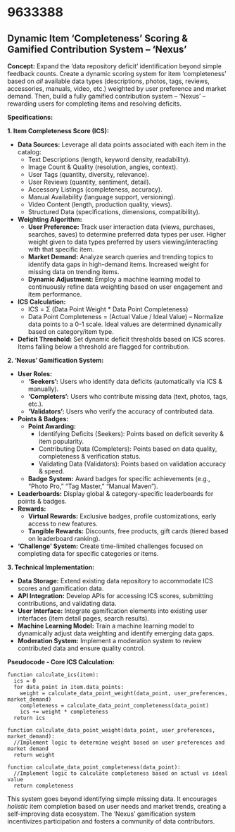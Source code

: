 # 9633388

## Dynamic Item ‘Completeness’ Scoring & Gamified Contribution System – ‘Nexus’

**Concept:** Expand the ‘data repository deficit’ identification beyond simple feedback counts. Create a dynamic scoring system for item ‘completeness’ based on *all* available data types (descriptions, photos, tags, reviews, accessories, manuals, video, etc.) weighted by user preference and market demand. Then, build a fully gamified contribution system – ‘Nexus’ – rewarding users for completing items and resolving deficits.

**Specifications:**

**1. Item Completeness Score (ICS):**

*   **Data Sources:** Leverage all data points associated with each item in the catalog:
    *   Text Descriptions (length, keyword density, readability).
    *   Image Count & Quality (resolution, angles, context).
    *   User Tags (quantity, diversity, relevance).
    *   User Reviews (quantity, sentiment, detail).
    *   Accessory Listings (completeness, accuracy).
    *   Manual Availability (language support, versioning).
    *   Video Content (length, production quality, views).
    *   Structured Data (specifications, dimensions, compatibility).
*   **Weighting Algorithm:**
    *   **User Preference:** Track user interaction data (views, purchases, searches, saves) to determine preferred data types per user.  Higher weight given to data types preferred by users viewing/interacting with that specific item.
    *   **Market Demand:** Analyze search queries and trending topics to identify data gaps in high-demand items. Increased weight for missing data on trending items.
    *   **Dynamic Adjustment:** Employ a machine learning model to continuously refine data weighting based on user engagement and item performance.
*   **ICS Calculation:**
    *   ICS = Σ (Data Point Weight * Data Point Completeness)
    *   Data Point Completeness = (Actual Value / Ideal Value) – Normalize data points to a 0-1 scale.  Ideal values are determined dynamically based on category/item type.
*   **Deficit Threshold:** Set dynamic deficit thresholds based on ICS scores. Items falling below a threshold are flagged for contribution.

**2. ‘Nexus’ Gamification System:**

*   **User Roles:**
    *   **‘Seekers’:** Users who identify data deficits (automatically via ICS & manually).
    *   **‘Completers’:** Users who contribute missing data (text, photos, tags, etc.).
    *   **‘Validators’:** Users who verify the accuracy of contributed data.
*   **Points & Badges:**
    *   **Point Awarding:**
        *   Identifying Deficits (Seekers): Points based on deficit severity & item popularity.
        *   Contributing Data (Completers): Points based on data quality, completeness & verification status.
        *   Validating Data (Validators): Points based on validation accuracy & speed.
    *   **Badge System:**  Award badges for specific achievements (e.g., “Photo Pro,” “Tag Master,” “Manual Maven”).
*   **Leaderboards:**  Display global & category-specific leaderboards for points & badges.
*   **Rewards:**
    *   **Virtual Rewards:** Exclusive badges, profile customizations, early access to new features.
    *   **Tangible Rewards:** Discounts, free products, gift cards (tiered based on leaderboard ranking).
*   **‘Challenge’ System:**  Create time-limited challenges focused on completing data for specific categories or items.

**3. Technical Implementation:**

*   **Data Storage:** Extend existing data repository to accommodate ICS scores and gamification data.
*   **API Integration:** Develop APIs for accessing ICS scores, submitting contributions, and validating data.
*   **User Interface:**  Integrate gamification elements into existing user interfaces (item detail pages, search results).
*   **Machine Learning Model:** Train a machine learning model to dynamically adjust data weighting and identify emerging data gaps.
*   **Moderation System:** Implement a moderation system to review contributed data and ensure quality control.

**Pseudocode - Core ICS Calculation:**

```
function calculate_ics(item):
  ics = 0
  for data_point in item.data_points:
    weight = calculate_data_point_weight(data_point, user_preferences, market_demand)
    completeness = calculate_data_point_completeness(data_point)
    ics += weight * completeness
  return ics

function calculate_data_point_weight(data_point, user_preferences, market_demand):
  //Implement logic to determine weight based on user preferences and market demand
  return weight

function calculate_data_point_completeness(data_point):
  //Implement logic to calculate completeness based on actual vs ideal value
  return completeness
```

This system goes beyond identifying simple missing data. It encourages *holistic* item completion based on user needs and market trends, creating a self-improving data ecosystem. The ‘Nexus’ gamification system incentivizes participation and fosters a community of data contributors.